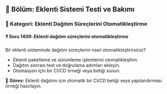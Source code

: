 ## 📘 Bölüm: Eklenti Sistemi Testi ve Bakımı  
### 🔹 Kategori: Eklenti Dağıtım Süreçlerini Otomatikleştirme  
#### ❓ Soru 1409: Eklenti dağıtım süreçlerini otomatikleştirme

Bir eklenti sisteminde dağıtım süreçlerini nasıl otomatikleştirirsiniz?

- Eklenti paketleme ve sürümleme işlemlerini otomatikleştirin.
- Dağıtım sonrası test ve doğrulama adımları ekleyin.
- Otomasyon için bir CI/CD örneği veya betiği sunun.

🔧 **Görev:** Eklenti dağıtımı için otomatik bir CI/CD betiği veya yapılandırması örneği hazırlayın.
